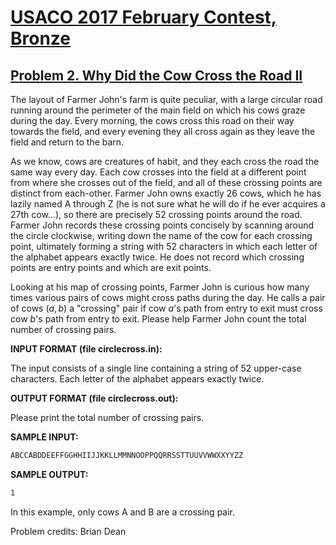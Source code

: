 # [USACO 2017 February Contest, Bronze](https://usaco.org/index.php?page=feb17results)

## [Problem 2. Why Did the Cow Cross the Road II](https://usaco.org/index.php?page=viewproblem2&cpid=712)

The layout of Farmer John's farm is quite peculiar, with a large circular road
running around the perimeter of the main field on which his cows graze during
the day. Every morning, the cows cross this road on their way towards the field,
and every evening they all cross again as they leave the field and return to the
barn.

As we know, cows are creatures of habit, and they each cross the road the same
way every day.  Each cow crosses into the field at a different point from where
she crosses out of the field, and all of these crossing points are distinct from
each-other. Farmer John owns exactly 26 cows, which he has lazily named A
through Z (he is not sure what he will do if he ever acquires a  27th cow...),
so there are precisely 52 crossing points around the road.  Farmer John records
these crossing points concisely by scanning around the circle clockwise, writing
down the name of the cow for each crossing point, ultimately forming a string
with 52 characters in which each letter of the alphabet appears exactly twice.
He does not record which crossing points are entry points and which are
exit points.

Looking at his map of crossing points, Farmer John is curious how many times
various pairs of cows might cross paths during the day.  He calls a pair of cows
$(a,b)$ a "crossing" pair if cow $a$'s path from entry to exit must cross cow
$b$'s path from entry to exit.  Please help Farmer John count the total number
of crossing pairs.

**INPUT FORMAT (file circlecross.in):**

The input consists of a single line containing a string of 52 upper-case
characters.  Each letter of the alphabet appears exactly twice.

**OUTPUT FORMAT (file circlecross.out):**

Please print the total number of crossing pairs.

**SAMPLE INPUT:**

```txt
ABCCABDDEEFFGGHHIIJJKKLLMMNNOOPPQQRRSSTTUUVVWWXXYYZZ
```

**SAMPLE OUTPUT:**

```txt
1
```

In this example, only cows A and B are a crossing pair.

Problem credits: Brian Dean

